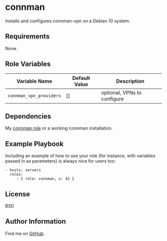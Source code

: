 connman
=========

Installs and configures connman-vpn on a Debian 10 system.

Requirements
------------

None.

Role Variables
--------------

| Variable Name | Default Value | Description |
--------------- |---------------|--------------
`connman_vpn_providers` | [] | optional, VPNs to configure

Dependencies
------------

My [connman role](https://github.com/ThreeFx/connman) or a working connman installation.

Example Playbook
----------------

Including an example of how to use your role (for instance, with variables
passed in as parameters) is always nice for users too:

    - hosts: servers
      roles:
         - { role: connman, x: 42 }

License
-------

BSD

Author Information
------------------

Find me on [GitHub](https://github.com/ThreeFx).
